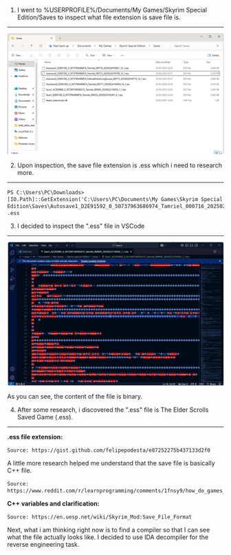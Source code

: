 1. I went to %USERPROFILE%/Documents/My Games/Skyrim Special Edition/Saves to inspect what file extension is save file is.
---

![alt text](image.png)

2. Upon inspection, the save file extension is .ess which i need to research more.
---
```
PS C:\Users\PC\Downloads> [IO.Path]::GetExtension('C:\Users\PC\Documents\My Games\Skyrim Special Edition\Saves\Autosave1_D2E91592_0_50737963686974_Tamriel_000716_20250224193821_10_1.ess')
.ess
```

3. I decided to inspect the ".ess" file in VSCode
---
![alt text](image-1.png)

As you can see, the content of the file is binary.

4. After some research, i discovered the ".ess" file is The Elder Scrolls Saved Game (.ess). 
---

**.ess file extension:**

```
Source: https://gist.github.com/felipepodesta/e87252275b437133d2f0
```

A little more research helped me understand that the save file is basically C++ file.

```
Source: https://www.reddit.com/r/learnprogramming/comments/1fnsy9/how_do_games_like_skyrim_handle_saves/
```
**C++ variables and clarification:**

```
Source: https://en.uesp.net/wiki/Skyrim_Mod:Save_File_Format
```

Next, what i am thinking right now is to find a compiler so that I can see what the file actually looks like. I decided to use IDA decompiler for the reverse engineering task.





